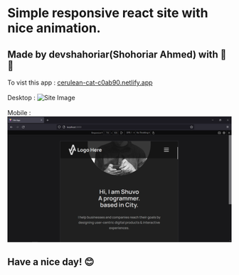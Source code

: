 # Simple responsive react site with nice animation. 
## Made by devshahoriar(Shohoriar Ahmed) with 💝💘

To vist this app : [cerulean-cat-c0ab90.netlify.app](cerulean-cat-c0ab90.netlify.app)
\
\
Desktop :
![Site Image](/img1.gif)\
\
Mobile :
![Site Image](/img2.png)


## Have a nice day! 😊
